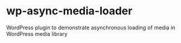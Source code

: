 # wp-async-media-loader
WordPress plugin to demonstrate asynchronous loading of media in WordPress media library
